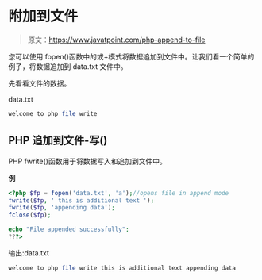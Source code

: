 # 附加到文件

> 原文：<https://www.javatpoint.com/php-append-to-file>

您可以使用 fopen()函数中的或+模式将数据追加到文件中。让我们看一个简单的例子，将数据追加到 data.txt 文件中。

先看看文件的数据。

data.txt

```php
welcome to php file write

```

## PHP 追加到文件-写()

PHP fwrite()函数用于将数据写入和追加到文件中。

**例**

```php
<?php $fp = fopen('data.txt', 'a');//opens file in append mode
fwrite($fp, ' this is additional text ');
fwrite($fp, 'appending data');
fclose($fp);

echo "File appended successfully";
???>

```

输出:data.txt

```php
welcome to php file write this is additional text appending data

```